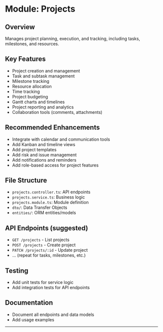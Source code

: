# Module: Projects

## Overview
Manages project planning, execution, and tracking, including tasks, milestones, and resources.

## Key Features
- Project creation and management
- Task and subtask management
- Milestone tracking
- Resource allocation
- Time tracking
- Project budgeting
- Gantt charts and timelines
- Project reporting and analytics
- Collaboration tools (comments, attachments)

## Recommended Enhancements
- Integrate with calendar and communication tools
- Add Kanban and timeline views
- Add project templates
- Add risk and issue management
- Add notifications and reminders
- Add role-based access for project features

## File Structure
- `projects.controller.ts`: API endpoints
- `projects.service.ts`: Business logic
- `projects.module.ts`: Module definition
- `dto/`: Data Transfer Objects
- `entities/`: ORM entities/models

## API Endpoints (suggested)
- `GET /projects` - List projects
- `POST /projects` - Create project
- `PATCH /projects/:id` - Update project
- ... (repeat for tasks, milestones, etc.)

## Testing
- Add unit tests for service logic
- Add integration tests for API endpoints

## Documentation
- Document all endpoints and data models
- Add usage examples

---
